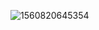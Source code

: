 ![1560820645354](C:\Users\Administrator\AppData\Roaming\Typora\typora-user-images\1560820645354.png)

